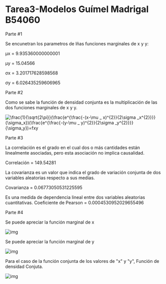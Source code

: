 # Tarea3-Modelos Guímel Madrigal B54060
Parte #1

Se encunetran los parametros de lñas funciones marginales de x y y:

μx =  9.935360000000001

μy =  15.04566

σx =  3.201717628598568

σy = 6.026435259606965

Parte #2

Como se sabe la función de densidad conjunta es la multiplicación de las dos funciones marginales de x y y.

<img src="https://latex.codecogs.com/gif.latex?\frac{1}{\sqrt{2\pi}}(\frac{e^{\frac{-(x-\mu&space;_&space;x)^{2}}{2\sigma&space;_x^{2}}}}{\sigma_x})(\frac{e^{\frac{-(y-\mu&space;_&space;y)^{2}}{2\sigma&space;_y^{2}}}}{\sigma_y})=fxy" title="\frac{1}{\sqrt{2\pi}}(\frac{e^{\frac{-(x-\mu _ x)^{2}}{2\sigma _x^{2}}}}{\sigma_x})(\frac{e^{\frac{-(y-\mu _ y)^{2}}{2\sigma _y^{2}}}}{\sigma_y})=fxy" /></a>


Parte #3

La correlación es el grado en el cual dos o más cantidades están linealmente asociadas, pero esta asociación no implica causalidad. 

Correlación =  149.54281

La covarianza es un valor que indica el grado de variación conjunta de dos variables aleatorias respecto a sus medias.

Covarianza =  0.06773050531225595

Es una medida de dependencia lineal entre dos variables aleatorias cuantitativas.
Coeficiente de Pearson =  0.0004530952029655496

Parte #4

Se puede apreciar la función marginal de x

![img](https://github.com/guimelst/Tarea3-Modelos/blob/master/Funci%C3%B3n%20de%20densidad%20marginal%20X.png?raw=true)

Se puede apreciar la función marginal de y

![img](https://github.com/guimelst/Tarea3-Modelos/blob/master/Funci%C3%B3n%20de%20densidad%20marginal%20Y.png?raw=true)

Para el caso de la función conjunta de los valores de "x" y "y", Función de densidad Conjuta.

![img](https://github.com/guimelst/Tarea3-Modelos/blob/master/Funci%C3%B3n%20Densidad%20conjunta%20XY.png?raw=true)






